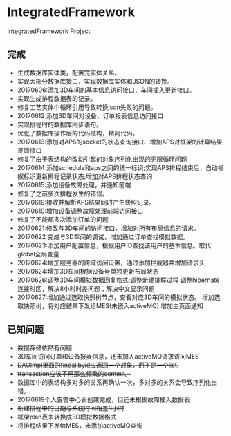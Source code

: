 # IntegratedFramework
IntegratedFramework Project
## 完成
* 生成数据库实体类，配置完实体关系。
* 实现大部分数据库接口，实现数据库实体和JSON的转换。
* 20170606:添加3D车间的基本信息访问接口，车间插入更新接口。
* 实现生成排程数据表的记录。
* 修复工艺实体中循环引用导致转换json失败的问题。
* 20170612:添加3D车间对设备、订单报表信息访问接口
* 实现排程时的数据库同步语句。
* 优化了数据库操作层的代码结构，精简代码。
* 20170613:添加对APS的socket的状态查询接口、增加APS对框架的计算结果反馈接口
* 修复了由于表结构的改动引起的对象序列化出现的无限循环问题
* 20170614:添加schedule和aps之间的统一标识;实现APS排程结束后，自动根据标识更新排程记录状态;增加对APS排程状态查询
* 20170615:添加设备故障处理，并通知前端
* 修复了之前多次排程发生的错误。
* 20170619:接收并解析APS结果同时产生快照记录。
* 20170619:增加设备调整故障处理前端访问接口
* 修复了不能都多次添加订单的问题
* 20170621:修改与3D车间的访问接口，增加对所有布局信息的请求。
* 20170622:完成与3D车间的调试，增加通过订单查找模拟数据。
* 20170623:添加用户配置信息，根据用户ID查找该用户的基本信息。取代global全局变量
* 20170624:增加服务器的跨域访问设置，通过添加拦截器并增加请求头
* 20170624:增加3D车间根据设备号单独更新布局状态
* 20170626:调整3D车间模拟数据回复格式;调整新建排程过程
           调整hibernate连接时区，解决8小时时差问题；解决中文显示问题
* 20170627:增加通过选取快照树节点，查看对应3D车间的模拟状态。
           增加选取快照树，将对应结果下发给MES(未嵌入activeMQ)
           增加主页面通知
            

## 已知问题
* ~~数据存储依然有问题~~
* 3D车间访问订单和设备报表信息，还未加入activeMQ请求访问MES
* ~~DAOImpl里面的findallbyid应返回一个对象，而不是一个list.~~
* ~~transaction应该不用那么频繁的commit。~~
* 数据库中的表结构多对多的关系再确认一次，多对多的关系会导致序列化出错。
* 20170619个人告警中心表创建完成，但还未根据故障插入数据表
* ~~新建排程中的日期与系统时间相差8小时~~
* 框架plan表未转换成3D模拟数据格式
* 将排程结果下发给MES，未添加activeMQ查询